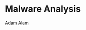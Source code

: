 # Malware Analysis

[Adam Alam](https://www.linkedin.com/posts/adnanalam04\_reverseengineering-malwareanalysis-redteam-activity-7211616695562461184-fHEv/?utm\_source=share\&utm\_medium=member\_desktop)













